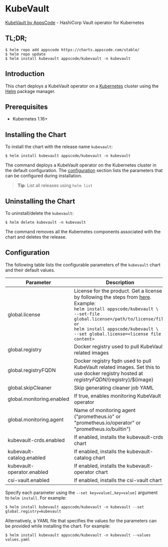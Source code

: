 # KubeVault

[KubeVault by AppsCode](https://github.com/kubevault) - HashiCorp Vault operator for Kubernetes

## TL;DR;

```console
$ helm repo add appscode https://charts.appscode.com/stable/
$ helm repo update
$ helm install kubevault appscode/kubevault -n kubevault
```

## Introduction

This chart deploys a KubeVault operator on a [Kubernetes](http://kubernetes.io) cluster using the [Helm](https://helm.sh) package manager.

## Prerequisites

- Kubernetes 1.16+

## Installing the Chart

To install the chart with the release name `kubevault`:

```console
$ helm install kubevault appscode/kubevault -n kubevault
```

The command deploys a KubeVault operator on the Kubernetes cluster in the default configuration. The [configuration](#configuration) section lists the parameters that can be configured during installation.

> **Tip**: List all releases using `helm list`

## Uninstalling the Chart

To uninstall/delete the `kubevault`:

```console
$ helm delete kubevault -n kubevault
```

The command removes all the Kubernetes components associated with the chart and deletes the release.

## Configuration

The following table lists the configurable parameters of the `kubevault` chart and their default values.

|         Parameter          |                                                                                                                                                                                  Description                                                                                                                                                                                   | Default |
|----------------------------|--------------------------------------------------------------------------------------------------------------------------------------------------------------------------------------------------------------------------------------------------------------------------------------------------------------------------------------------------------------------------------|---------|
| global.license             | License for the product. Get a license by following the steps from [here](https://kubevault.com/docs/latest/setup/install/enterprise#get-a-trial-license). <br> Example: <br> `helm install appscode/kubevault \` <br> `--set-file global.license=/path/to/license/file` <br> `or` <br> `helm install appscode/kubevault \` <br> `--set global.license=<license file content>` | `""`    |
| global.registry            | Docker registry used to pull KubeVault related images                                                                                                                                                                                                                                                                                                                          | `""`    |
| global.registryFQDN        | Docker registry fqdn used to pull KubeVault related images. Set this to use docker registry hosted at ${registryFQDN}/${registry}/${image}                                                                                                                                                                                                                                     | `""`    |
| global.skipCleaner         | Skip generating cleaner job YAML                                                                                                                                                                                                                                                                                                                                               | `false` |
| global.monitoring.enabled  | If true, enables monitoring KubeVault operator                                                                                                                                                                                                                                                                                                                                 | `false` |
| global.monitoring.agent    | Name of monitoring agent ("prometheus.io" or "prometheus.io/operator" or "prometheus.io/builtin")                                                                                                                                                                                                                                                                              | `""`    |
| kubevault-crds.enabled     | If enabled, installs the kubevault-crds chart                                                                                                                                                                                                                                                                                                                                  | `false` |
| kubevault-catalog.enabled  | If enabled, installs the kubevault-catalog chart                                                                                                                                                                                                                                                                                                                               | `true`  |
| kubevault-operator.enabled | If enabled, installs the kubevault-operator chart                                                                                                                                                                                                                                                                                                                              | `true`  |
| csi-vault.enabled          | If enabled, installs the csi-vault chart                                                                                                                                                                                                                                                                                                                                       | `false` |


Specify each parameter using the `--set key=value[,key=value]` argument to `helm install`. For example:

```console
$ helm install kubevault appscode/kubevault -n kubevault --set global.registry=kubevault
```

Alternatively, a YAML file that specifies the values for the parameters can be provided while
installing the chart. For example:

```console
$ helm install kubevault appscode/kubevault -n kubevault --values values.yaml
```
